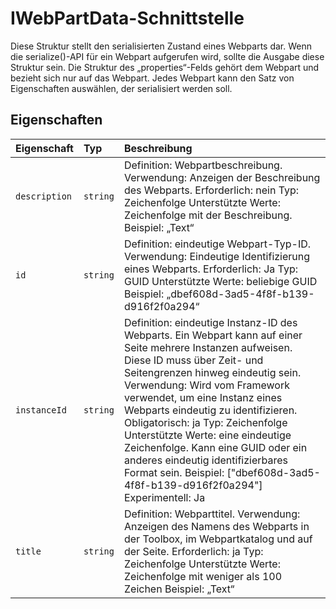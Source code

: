 # <a name="iwebpartdata-interface"></a>IWebPartData-Schnittstelle







Diese Struktur stellt den serialisierten Zustand eines Webparts dar. Wenn die serialize()-API für ein Webpart aufgerufen wird, sollte die Ausgabe diese Struktur sein. Die Struktur des „properties“-Felds gehört dem Webpart und bezieht sich nur auf das Webpart. Jedes Webpart kann den Satz von Eigenschaften auswählen, der serialisiert werden soll.




## <a name="properties"></a>Eigenschaften

| Eigenschaft     | Typ   | Beschreibung|
|:-------------|:-------|:-----------|
|`description`      | `string` | Definition: Webpartbeschreibung. Verwendung: Anzeigen der Beschreibung des Webparts. Erforderlich: nein Typ: Zeichenfolge Unterstützte Werte: Zeichenfolge mit der Beschreibung. Beispiel: „Text“ |
|`id`      | `string` | Definition: eindeutige Webpart-Typ-ID. Verwendung: Eindeutige Identifizierung eines Webparts. Erforderlich: Ja Typ: GUID Unterstützte Werte: beliebige GUID Beispiel: „dbef608d-3ad5-4f8f-b139-d916f2f0a294“ |
|`instanceId`      | `string` | Definition: eindeutige Instanz-ID des Webparts. Ein Webpart kann auf einer Seite mehrere Instanzen aufweisen. Diese ID muss über Zeit- und Seitengrenzen hinweg eindeutig sein. Verwendung: Wird vom Framework verwendet, um eine Instanz eines Webparts eindeutig zu identifizieren. Obligatorisch: ja Typ: Zeichenfolge Unterstützte Werte: eine eindeutige Zeichenfolge. Kann eine GUID oder ein anderes eindeutig identifizierbares Format sein. Beispiel: ["dbef608d-3ad5-4f8f-b139-d916f2f0a294"] Experimentell: Ja |
|`title`      | `string` | Definition: Webparttitel. Verwendung: Anzeigen des Namens des Webparts in der Toolbox, im Webpartkatalog und auf der Seite. Erforderlich: ja Typ: Zeichenfolge Unterstützte Werte: Zeichenfolge mit weniger als 100 Zeichen Beispiel: „Text“ |






